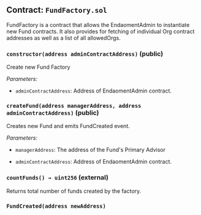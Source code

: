 ## Contract: `FundFactory.sol`
FundFactory is a contract that allows the EndaomentAdmin to
instantiate new Fund contracts. It also provides for fetching of
individual Org contract addresses as well as a list of all
allowedOrgs.



### `constructor(address adminContractAddress)` (public)
Create new Fund Factory



_Parameters:_
- `adminContractAddress`: Address of EndaomentAdmin contract.

### `createFund(address managerAddress, address adminContractAddress)` (public)
Creates new Fund and emits FundCreated event.



_Parameters:_
- `managerAddress`: The address of the Fund's Primary Advisor

- `adminContractAddress`: Address of EndaomentAdmin contract.

### `countFunds() → uint256` (external)
Returns total number of funds created by the factory.





### `FundCreated(address newAddress)`



